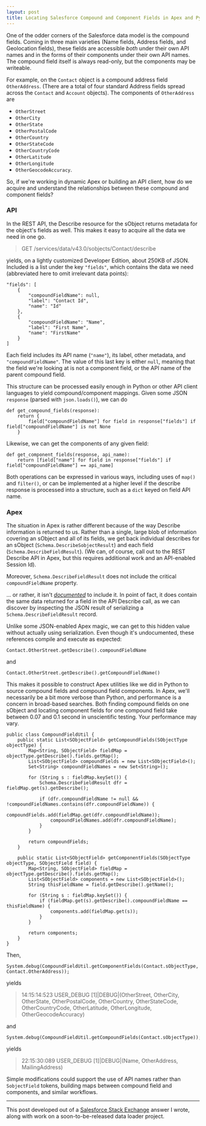```yaml
---
layout: post
title: Locating Salesforce Compound and Component Fields in Apex and Python
---
```


One of the odder corners of the Salesforce data model is the compound fields. Coming in three main varieties (Name fields, Address fields, and Geolocation fields), these fields are accessible *both* under their own API names and in the forms of their components under their own API names. The compound field itself is always read-only, but the components may be writeable.

For example, on the `Contact` object is a compound address field `OtherAddress`. (There are a total of four standard Address fields spread across the `Contact` and `Account` objects). The components of `OtherAddress` are

 - `OtherStreet` 
 - `OtherCity`
 - `OtherState`
 - `OtherPostalCode`
 - `OtherCountry`
 - `OtherStateCode`
 - `OtherCountryCode`
 - `OtherLatitude`
 - `OtherLongitude`
 - `OtherGeocodeAccuracy`.

So, if we're working in dynamic Apex or building an API client, how do we acquire and understand the relationships between these compound and component fields?

### API

In the REST API, the Describe resource for the sObject returns metadata for the object's fields as well. This makes it easy to acquire all the data we need in one go.

> GET /services/data/v43.0/sobjects/Contact/describe

yields, on a lightly customized Developer Edition, about 250KB of JSON. Included is a list under the key `"fields"`, which contains the data we need (abbreviated here to omit irrelevant data points):

    "fields": [
        {
            "compoundFieldName": null,
            "label": "Contact Id",
            "name": "Id"
        },
        {
            "compoundFieldName": "Name",
            "label": "First Name",
            "name": "FirstName"
        }
    ]

Each field includes its API name (`"name"`), its label, other metadata, and `"compoundFieldName"`. The value of this last key is either `null`, meaning that the field we're looking at is not a component field, or the API name of the parent compound field.

This structure can be processed easily enough in Python or other API client languages to yield compound/component mappings. Given some JSON `response` (parsed with `json.loads()`), we can do

    def get_compound_fields(response):
        return {
            field["compoundFieldName"] for field in response["fields"] if field["compoundFieldName"] is not None
        }

Likewise, we can get the components of any given field:

    def get_component_fields(response, api_name):
        return [field["name"] for field in response["fields"] if field["compoundFieldName"] == api_name]

Both operations can be expressed in various ways, including uses of `map()` and `filter()`, or can be implemented at a higher level if the describe response is processed into a structure, such as a `dict` keyed on field API name.

### Apex

The situation in Apex is rather different because of the way Describe information is returned to us. Rather than a single, large blob of information covering an sObject and all of its fields, we get back individual describes for an sObject (`Schema.DescribeSobjectResult`) and each field (`Schema.DescribeFieldResult`). (We can, of course, call out to the REST Describe API in Apex, but this requires additional work and an API-enabled Session Id).

Moreover, `Schema.DescribeFieldResult` does not include the critical `compoundFieldName` property.

... or rather, it isn't [*documented*](https://developer.salesforce.com/docs/atlas.en-us.apexcode.meta/apexcode/apex_methods_system_fields_describe.htm#apex_methods_system_fields_describe) to include it. In point of fact, it does contain the same data returned for a field in the API Describe call, as we can discover by inspecting the JSON result of serializing a `Schema.DescribeFieldResult` record.

Unlike some JSON-enabled Apex magic, we can get to this hidden value without actually using serialization. Even though it's undocumented, these references compile and execute as expected:

    Contact.OtherStreet.getDescribe().compoundFieldName

and

    Contact.OtherStreet.getDescribe().getCompoundFieldName()

This makes it possible to construct Apex utilities like we did in Python to source compound fields and compound field components. In Apex, we'll necessarily be a bit more verbose than Python, and performance is a concern in broad-based searches. Both finding compound fields on one sObject and locating component fields for one compound field take between 0.07 and 0.1 second in unscientific testing. Your performance may vary.

    public class CompoundFieldUtil {
        public static List<SObjectField> getCompoundFields(SObjectType objectType) {
            Map<String, SObjectField> fieldMap = objectType.getDescribe().fields.getMap();
            List<SObjectField> compoundFields = new List<SObjectField>();
            Set<String> compoundFieldNames = new Set<String>();

            for (String s : fieldMap.keySet()) {
                Schema.DescribeFieldResult dfr = fieldMap.get(s).getDescribe();

                if (dfr.compoundFieldName != null && !compoundFieldNames.contains(dfr.compoundFieldName)) {
                    compoundFields.add(fieldMap.get(dfr.compoundFieldName));
                    compoundFieldNames.add(dfr.compoundFieldName);
                }
            }

            return compoundFields;
        }

        public static List<SObjectField> getComponentFields(SObjectType objectType, SObjectField field) {
            Map<String, SObjectField> fieldMap = objectType.getDescribe().fields.getMap();
            List<SObjectField> components = new List<SObjectField>();
            String thisFieldName = field.getDescribe().getName();
                    
            for (String s : fieldMap.keySet()) {
                if (fieldMap.get(s).getDescribe().compoundFieldName == thisFieldName) {
                    components.add(fieldMap.get(s));
                }
            }
            
            return components;
        }
    }

Then, 

    System.debug(CompoundFieldUtil.getComponentFields(Contact.sObjectType, Contact.OtherAddress));

yields

> 14:15:14:523 USER_DEBUG [1]|DEBUG|(OtherStreet, OtherCity, OtherState, OtherPostalCode, OtherCountry, OtherStateCode, OtherCountryCode, OtherLatitude, OtherLongitude, OtherGeocodeAccuracy)

and 

    System.debug(CompoundFieldUtil.getCompoundFields(Contact.sObjectType));

yields

> 22:15:30:089 USER_DEBUG [1]|DEBUG|(Name, OtherAddress, MailingAddress)

Simple modifications could support the use of API names rather than `SobjectField` tokens, building maps between compound field and components, and similar workflows.

---

This post developed out of a [Salesforce Stack Exchange](https://salesforce.stackexchange.com/questions/244947/get-components-of-a-compound-field/244952#244952) answer I wrote, along with work on a soon-to-be-released data loader project.